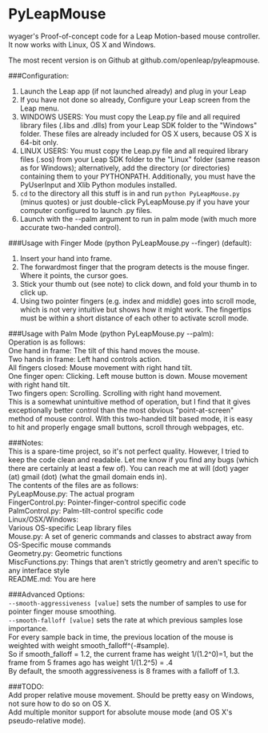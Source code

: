 PyLeapMouse
===========

wyager's Proof-of-concept code for a Leap Motion-based mouse controller. It now works with Linux, OS X and Windows.  

The most recent version is on Github at github.com/openleap/pyleapmouse.  

###Configuration:  
1. Launch the Leap app (if not launched already) and plug in your Leap  
2. If you have not done so already, Configure your Leap screen from the Leap menu.  
3. WINDOWS USERS: You must copy the Leap.py file and all required library files (.libs and .dlls) from your Leap SDK folder to the "Windows" folder. These files are already included for OS X users, because OS X is 64-bit only.  
4. LINUX USERS: You must copy the Leap.py file and all required library files (.sos) from your Leap SDK folder to the "Linux" folder (same reason as for Windows); alternatively, add the directory (or directories) containing them to your PYTHONPATH. Additionally, you must have the PyUserInput and Xlib Python modules installed.
5. `cd` to the directory all this stuff is in and run `python PyLeapMouse.py` (minus quotes) or just double-click PyLeapMouse.py if you have your computer configured to launch .py files.   
6. Launch with the --palm argument to run in palm mode (with much more accurate two-handed control).  

###Usage with Finger Mode (python PyLeapMouse.py --finger) (default):  
1. Insert your hand into frame.  
2. The forwardmost finger that the program detects is the mouse finger. Where it points, the cursor goes.  
3. Stick your thumb out (see note) to click down, and fold your thumb in to click up.  
4. Using two pointer fingers (e.g. index and middle) goes into scroll mode, which is not very intuitive but shows how it might work. The fingertips must be within a short distance of each other to activate scroll mode.  

###Usage with Palm Mode (python PyLeapMouse.py --palm):  
Operation is as follows:  
One hand in frame: The tilt of this hand moves the mouse.  
Two hands in frame: Left hand controls action.  
    All fingers closed: Mouse movement with right hand tilt.  
    One finger open: Clicking. Left mouse button is down. Mouse movement with right hand tilt.  
    Two fingers open: Scrolling. Scrolling with right hand movement.  
This is a somewhat unintuitive method of operation, but I find that it gives exceptionally better control than the most obvious "point-at-screen" method of mouse control. With this two-handed tilt based mode, it is easy to hit and properly engage small buttons, scroll through webpages, etc.  

###Notes:  
This is a spare-time project, so it's not perfect quality. However, I tried to keep the code clean and readable. Let me know if you find any bugs (which there are certainly at least a few of). You can reach me at  will (dot) yager (at) gmail (dot) (what the gmail domain ends in).  
The contents of the files are as follows:  
PyLeapMouse.py: The actual program  
FingerControl.py: Pointer-finger-control specific code  
PalmControl.py: Palm-tilt-control specific code  
Linux/OSX/Windows:  
    Various OS-specific Leap library files  
    Mouse.py: A set of generic commands and classes to abstract away from OS-Specific mouse commands  
Geometry.py: Geometric functions  
MiscFunctions.py: Things that aren't strictly geometry and aren't specific to any interface style  
README.md: You are here  

###Advanced Options:  
`--smooth-aggressiveness [value]` sets the number of samples to use for pointer finger mouse smoothing.  
`--smooth-falloff [value]` sets the rate at which previous samples lose importance.  
For every sample back in time, the previous location of the mouse is weighted with weight smooth_falloff^(-#sample).  
So if smooth_falloff = 1.2, the current frame has weight 1/(1.2^0)=1, but the frame from 5 frames ago has weight 1/(1.2^5) = .4  
By default, the smooth aggressiveness is 8 frames with a falloff of 1.3.  

###TODO:  
Add proper relative mouse movement. Should be pretty easy on Windows, not sure how to do so on OS X.  
Add multiple monitor support for absolute mouse mode (and OS X's pseudo-relative mode).  
